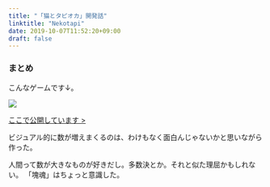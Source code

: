 ```yaml
---
title: "「猫とタピオカ」開発話"
linktitle: "Nekotapi"
date: 2019-10-07T11:52:20+09:00
draft: false
---
```


### まとめ

こんなゲームです↓。

<img src="nekotapi.jpg" class="img-fluid">

<a href="https://nekotapi.herokuapp.com/nekotapi/title">ここで公開しています ></a>

ビジュアル的に数が増えまくるのは、わけもなく面白んじゃないかと思いながら作った。

人間って数が大きなものが好きだし。多数決とか。それと似た理屈かもしれない。
「塊魂」はちょっと意識した。

